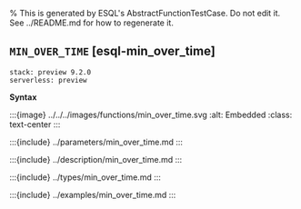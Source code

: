 % This is generated by ESQL's AbstractFunctionTestCase. Do not edit it. See ../README.md for how to regenerate it.

## `MIN_OVER_TIME` [esql-min_over_time]
```{applies_to}
stack: preview 9.2.0
serverless: preview
```

**Syntax**

:::{image} ../../../images/functions/min_over_time.svg
:alt: Embedded
:class: text-center
:::


:::{include} ../parameters/min_over_time.md
:::

:::{include} ../description/min_over_time.md
:::

:::{include} ../types/min_over_time.md
:::

:::{include} ../examples/min_over_time.md
:::
